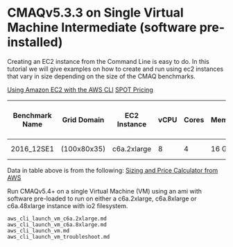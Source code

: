 # CMAQv5.3.3 on Single Virtual Machine Intermediate (software pre-installed)

Creating an EC2 instance from the Command Line is easy to do. In this tutorial we will give examples on how to create and run using ec2 instances that vary in size depending on the size of the CMAQ benchmarks.

<a href="https://docs.aws.amazon.com/cli/latest/userguide/cli-services-ec2.html">Using Amazon EC2 with the AWS CLI</a>
<a href="https://aws.amazon.com/ec2/spot/pricing/">SPOT Pricing</a>

| Benchmark Name | Grid Domain | EC2 Instance| vCPU   |  Cores | Memory | Network Performance | Storage | On Demand Hourly Cost | Spot Hourly Cost |
| -------------- | ----------- | ----------  | ------ | ---    |----    | ---------------       | ----  | -------------------   | -------------    |
| 2016_12SE1 | (100x80x35)   | c6a.2xlarge    | 8 | 4 | 16 GiB | Up to 12500 Megabit | EBS Only | 0.306 | 0.2879 |

Data in table above is from the following:
<a href="https://calculator.aws/#/addService/ec2-enhancement?nc2=h_ql_pr_calc">Sizing and Price Calculator from AWS</a>


Run CMAQv5.4+ on a single Virtual Machine (VM) using an ami with software pre-loaded to run on either a c6a.2xlarge, c6a.8xlarge or c6a.48xlarge instance with io2 filesystem.

```{toctree}
aws_cli_launch_vm_c6a.2xlarge.md
aws_cli_launch_vm_c6a.8xlarge.md
aws_cli_launch_vm.md
aws_cli_launch_vm_troubleshoot.md
```
